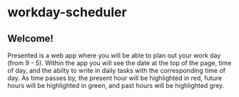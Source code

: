 # workday-scheduler

## Welcome!

Presented is a web app where you will be able to plan out your work day (from 9 - 5). Within the app you will see the date at the top of the page, time of day, and the abilty to write in daily tasks with the corresponding time of day. As time passes by, the present hour will be highlighted in red, future hours will be highlighted in green, and past hours will be highlighted grey.
